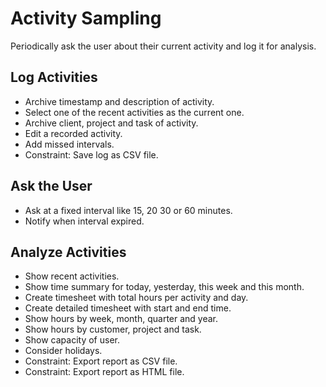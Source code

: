 # Activity Sampling

Periodically ask the user about their current activity and log it for analysis.

## Log Activities

- Archive timestamp and description of activity.
- Select one of the recent activities as the current one.
- Archive client, project and task of activity.
- Edit a recorded activity.
- Add missed intervals.
- Constraint: Save log as CSV file.

## Ask the User

- Ask at a fixed interval like 15, 20 30 or 60 minutes.
- Notify when interval expired.

## Analyze Activities

- Show recent activities.
- Show time summary for today, yesterday, this week and this month.
- Create timesheet with total hours per activity and day.
- Create detailed timesheet with start and end time.
- Show hours by week, month, quarter and year.
- Show hours by customer, project and task.
- Show capacity of user.
- Consider holidays.
- Constraint: Export report as CSV file.
- Constraint: Export report as HTML file.

